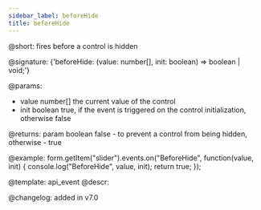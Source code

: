 ```yaml
---
sidebar_label: beforeHide
title: beforeHide
---          
```


@short: fires before a control is hidden

@signature: {'beforeHide: (value: number[], init: boolean) => boolean | void;'}
 
@params:
- value     number[]     the current value of the control
- init      boolean     true, if the event is triggered on the control initialization, otherwise false

@returns:
param   boolean     false - to prevent a control from being hidden, otherwise - true


@example:
form.getItem("slider").events.on("BeforeHide", function(value, init) {
    console.log("BeforeHide", value, init);
    return true;
});

@template: api_event
@descr:

@changelog: added in v7.0
